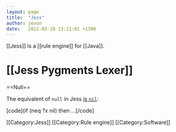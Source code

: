 ```yaml
---
layout: page
title:  "Jess"
author: jevon
date:   2011-03-10 13:11:01 +1300
---
```


[[Jess]] is a [[rule engine]] for [[Java]].

# [[Jess Pygments Lexer]]

==Null==

The equivalent of `null` in Jess <a href="http://www.mail-archive.com/jess-users@sandia.gov/msg07977.html">is `nil`</a>:

[code](if (neq ?x nil) then ...[/code]

[[Category:Jess]]
[[Category:Rule engine]]
[[Category:Software]]